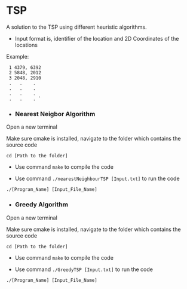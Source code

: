 # TSP

 A solution to the TSP using different heuristic algorithms.
 
 - Input format is, identifier of the location and 2D Coordinates of the locations
 
 Example:
 

     1 4379, 6392
     2 5848, 2012
     3 2048, 2910
     .   .    .
     .   .    .
     .   .    .
     .   .    . `


- ###  Nearest Neigbor Algorithm

Open a new terminal 

Make sure cmake is installed, navigate to the folder which contains the source code 

```cd [Path to the folder]```

- Use command ```make``` to compile the code 

- Use command ```./nearestNeighbourTSP [Input.txt]``` to run the code

```./[Program_Name] [Input_File_Name]```

- ###  Greedy Algorithm

Open a new terminal 

Make sure cmake is installed, navigate to the folder which contains the source code 

```cd [Path to the folder]```

- Use command ```make``` to compile the code 

- Use command ```./GreedyTSP [Input.txt]``` to run the code

```./[Program_Name] [Input_File_Name]```

